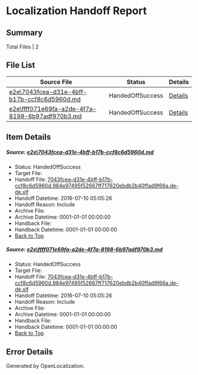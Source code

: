 # <a name='report-top'></a> Localization Handoff Report

## Summary
 Total Files | 2

## File List
 Source File | Status | Details 
 ----------- | ------ | ------- 
 [e2e\7043fcea-d31e-4bff-b17b-ccf8c6d5960d.md](https://github.com/OpenLocalizationTestOrg/oltest/blob/3b51ec48a05dee1e9bd5f0d272b09d6abecde907/e2e/7043fcea-d31e-4bff-b17b-ccf8c6d5960d.md) | HandedOffSuccess | [Details](#ec1fea08c2b2b06c1316836fa184777fba63f9a31)
 [e2e\ffff071e69fa-a2de-4f7a-8198-6b97adf970b3.md](https://github.com/OpenLocalizationTestOrg/oltest/blob/3b51ec48a05dee1e9bd5f0d272b09d6abecde907/e2e/ffff071e69fa-a2de-4f7a-8198-6b97adf970b3.md) | HandedOffSuccess | [Details](#ec1fea08c2b2b06c1316836fa184777fba63f9a32)

## Item Details
##### <a name='ec1fea08c2b2b06c1316836fa184777fba63f9a31'></a> Source: [e2e\7043fcea-d31e-4bff-b17b-ccf8c6d5960d.md](https://github.com/OpenLocalizationTestOrg/oltest/blob/3b51ec48a05dee1e9bd5f0d272b09d6abecde907/e2e/7043fcea-d31e-4bff-b17b-ccf8c6d5960d.md)
* Status: HandedOffSuccess
* Target File: 
* Handoff File: [7043fcea-d31e-4bff-b17b-ccf8c6d5960d.984e97495f52667ff717620ebdb2b40ffad9f66a.de-de.xlf](https://github.com/OpenLocalizationTestOrg/olhandoff-e2e/blob/a52574ee5aefe43b98c765d89bdb316f530fa632/ol-handoff/OpenLocalizationTestOrg/oltest-dede-fly/ci/ht/7043fcea-d31e-4bff-b17b-ccf8c6d5960d.984e97495f52667ff717620ebdb2b40ffad9f66a.de-de.xlf)
* Handoff Datetime: 2016-07-10 05:05:26
* Handoff Reason: Include
* Archive File: 
* Archive Datetime: 0001-01-01 00:00:00
* Handback File: 
* Handback Datetime: 0001-01-01 00:00:00
* [Back to Top](#report-top)

##### <a name='ec1fea08c2b2b06c1316836fa184777fba63f9a32'></a> Source: [e2e\ffff071e69fa-a2de-4f7a-8198-6b97adf970b3.md](https://github.com/OpenLocalizationTestOrg/oltest/blob/3b51ec48a05dee1e9bd5f0d272b09d6abecde907/e2e/ffff071e69fa-a2de-4f7a-8198-6b97adf970b3.md)
* Status: HandedOffSuccess
* Target File: 
* Handoff File: [7043fcea-d31e-4bff-b17b-ccf8c6d5960d.984e97495f52667ff717620ebdb2b40ffad9f66a.de-de.xlf](https://github.com/OpenLocalizationTestOrg/olhandoff-e2e/blob/a52574ee5aefe43b98c765d89bdb316f530fa632/ol-handoff/OpenLocalizationTestOrg/oltest-dede-fly/ci/ht/7043fcea-d31e-4bff-b17b-ccf8c6d5960d.984e97495f52667ff717620ebdb2b40ffad9f66a.de-de.xlf)
* Handoff Datetime: 2016-07-10 05:05:26
* Handoff Reason: Include
* Archive File: 
* Archive Datetime: 0001-01-01 00:00:00
* Handback File: 
* Handback Datetime: 0001-01-01 00:00:00
* [Back to Top](#report-top)


## Error Details

Generated by OpenLocalization.
